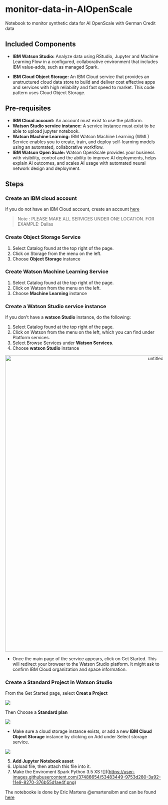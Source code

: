 # monitor-data-in-AIOpenScale
Notebook to monitor synthetic data for AI OpenScale with German Credit data


## Included Components

* **IBM Watson Studio:** Analyze data using RStudio, Jupyter and Machine Learning Flow in a configured, collaborative environment that includes IBM value-adds, such as managed Spark.

* **IBM Cloud Object Storage:** An IBM Cloud service that provides an unstructured cloud data store to build and deliver cost effective apps and services with high reliability and fast speed to market. This code pattern uses Cloud Object Storage.

## Pre-requisites

* **IBM Cloud account:**  An account must exist to use the platform.
* **Watson Studio service instance:** A service instance must exist to be able to upload jupyter notebook.
* **Watson Machine Learning:** IBM Watson Machine Learning (WML) Service enables you to create, train, and deploy self-learning models using an automated, collaborative workflow.
* **IBM Watson Open Scale:** Watson OpenScale provides your business with visibility, control and the ability to improve AI deployments, helps explain AI outcomes, and scales AI usage with automated neural network design and deployment.

## Steps
### Create an IBM cloud account
If you do not have an IBM Cloud account, create an account [here](ibm.biz/ai-openscale-cloud)

> Note : PLEASE MAKE ALL SERVICES UNDER ONE LOCATION. FOR EXAMPLE: Dallas

### Create Object Storage Service
1. Select Catalog found at the top right of the page.
2. Click on Storage from the menu on the left.
4. Choose **Object Storage** instance

### Create Watson Machine Learning Service
1. Select Catalog found at the top right of the page.
2. Click on Watson from the menu on the left.
4. Choose **Machine Learning** instance

### Create a Watson Studio service instance
If you don't have a **watson Studio** instance, do the following:

1. Select Catalog found at the top right of the page.
2. Click on Watson from the menu on the left, which you can find under Platform services.
3. Select Browse Services under **Watson Services**.
4. Choose **watson Studio** instance
<p align="center"><img width="947" alt="untitled" src="https://user-images.githubusercontent.com/20974667/48708706-50914980-ec14-11e8-8768-23092ab0b330.png"> 
 
* Once the main page of the service appears, click on Get Started. This will redirect your browser to the Watson Studio platform. It might ask to confirm IBM Cloud organization and space information.

### Create a Standard Project in Watson Studio
From the Get Started page, select **Creat a Project**

![](https://user-images.githubusercontent.com/20974667/48708691-4a9b6880-ec14-11e8-8936-64d0ec4f6b8b.png)

Then Choose a **Standard plan**

![](https://user-images.githubusercontent.com/20974667/48708692-4a9b6880-ec14-11e8-88a6-928cc5646f13.png)

* Make sure a cloud storage instance exists, or add a new **IBM Cloud Object Storage** instance by clicking on Add under Select storage service.

![](https://user-images.githubusercontent.com/20974667/48709557-da421680-ec16-11e8-8c07-c90b29db12e2.png)

5. **Add Jupyter Notebook asset**
6. Upload file, then attach this file into it.
7. Make the Enviroment Spark Python 3.5 XS
![]((https://user-images.githubusercontent.com/37486654/53483449-9753d280-3a92-11e9-8270-376b55d1ae4f.png)

The notebooke is done by Eric Martens @emartensibm and can be found [here](https://github.com/emartensibm/german-credit)
